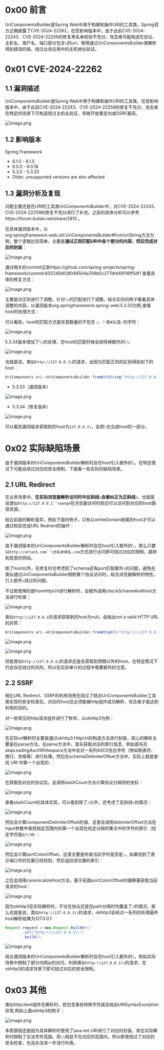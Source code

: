 0x00 前言
=======

 UriComponentsBuilder是Spring Web中用于构建和操作URI的工具类。Spring官方近期披露了CVE-2024-22262，在受影响版本中，由于此前CVE-2024-22243、CVE-2024-22259的修复黑名单校验不充分，攻击者可能构造在协议、主机名、用户名、端口部分包含`\`的url，使得通过UriComponentsBuilder类解析得到错误的值，绕过业务应用中的主机地址验证。

0x01 CVE-2024-22262
===================

1.1 漏洞描述
--------

 UriComponentsBuilder是Spring Web中用于构建和操作URI的工具类。在受影响版本中，由于此前CVE-2024-22243、CVE-2024-22259的修复不充分，攻击者在特定的场景下可构造绕过主机名验证，导致开放重定向或SSRF漏洞。

![image.png](https://shs3.b.qianxin.com/attack_forum/2024/04/attach-134c743bf58fa5399729a23998eee0c8993860db.png)

1.2 影响版本
--------

 Spring Framework

- 6.1.0 - 6.1.5
- 6.0.0 - 6.0.18
- 5.3.0 - 5.3.33
- Older, unsupported versions are also affected

1.3 漏洞分析及复现
-----------

 问题主要还是在URI的工具类UriComponentsBuilder中，对CVE-2024-22243、CVE-2024-22259的修复不充分进行了补充。之前的具体分析可以参考https://forum.butian.net/share/2810 。

 在具体漏洞版本中，以org.springframework.web.util.UriComponentsBuilder#fromUriString方法为例，整个逻辑比较简单，主要是**通过正则匹配URI中各个部分的内容，然后完成对应的封装**：

![image.png](https://shs3.b.qianxin.com/attack_forum/2024/04/attach-2bfa348187678e1a3fc0034f95c49cfb98646120.png)

 通过相关的commit记录https://github.com/spring-projects/spring-framework/commit/402246df28048504a709b5c277dfd49116ff5df1 查看具体的修复方式：

![image.png](https://shs3.b.qianxin.com/attack_forum/2024/04/attach-e0a86f4683616f5b7cb7b38cd04d06c44d9afe3c.png)

 主要是对正则进行了调整。针对`\\`的匹配进行了调整。结合实际的例子看看具体调整的内容。以漏洞版本org.springframework:spring-web:5.3.33为例,查看host的处理方式：

 可以看到，host的匹配方式是任意数量的不包含 `/`、`?` 和`#`以及`:`的字符：

![image.png](https://shs3.b.qianxin.com/attack_forum/2024/04/attach-09383d98a5105fc4f21bc67849cf382b7db724ec.png)

 5.3.34版本增加了`\\`的处理，在host的匹配时候会排除掉额外的`\\`:

![image.png](https://shs3.b.qianxin.com/attack_forum/2024/04/attach-69fcfb6861bca6850d7949f75d92455b25b81930.png)

 也就是说，类似`http://127.0.0.1\`的请求，会因为匹配正则的区别得到如下的host：

```Java
UriComponents uri =UriComponentsBuilder.fromUriString("http://127,0.0.1\\").build();
```

- 5.3.33（漏洞版本）

![image.png](https://shs3.b.qianxin.com/attack_forum/2024/04/attach-c66350e1f22ef4ca522f9b7bbf1a14190ec0b272.png)

- 5.3.34（修复版本）

![image.png](https://shs3.b.qianxin.com/attack_forum/2024/04/attach-128bd0eec925eec3d15693d8af7f4eeec5f9a1ae.png)

 可以看到漏洞版本获取到的host为`127.0.0.1\`，会把`\`也当成host的一部分。

0x02 实际缺陷场景
===========

 由于漏洞版本的UriComponentsBuilder解析时会在host引入额外的`\`，在特定情况下可能会绕过对应的安全限制，下面看一些实际的缺陷场景。

2.1 URL Redirect
----------------

 在业务场景中，**在实际浏览器解析访问时中反斜线`\`会被纠正为正斜线`/`**。也就是说类似`http://127.0.0.1``\mange`在浏览器访问时依旧可以访问到对应的host路径资源。

 结合前面的解析差异，例如下面的例子，只有以whiteDomain结尾的host才可以通过校验完成URL Redirect的操作：

![image.png](https://shs3.b.qianxin.com/attack_forum/2024/04/attach-6d55680b1bd1212b55d62da6e9ce98301c437f71.png)

 由于漏洞版本的UriComponentsBuilder解析时会在host引入额外的`\`，那么只要以`http://attack.com``\白名单域名.com`方式进行访问即可绕过对应的限制，跳转到恶意的网站。

 除了host以外，在修复时也考虑到了schema还有port匹配额外`\`的问题，避免在类似通过UriComponentsBuilder限制某个协议访问时，结合浏览器解析的特性，引入额外`\`绕过的问题。

 不过若使用的是fromHttpUrl进行解析时，会额外调用checkSchemeAndHost方法进行检查：

![image.png](https://shs3.b.qianxin.com/attack_forum/2024/04/attach-0853e2fcc4cd0ebe6e8222891c757a759bb12412.png)

 类似`http:\\127.0.0.1`的请求获取到的host为null，会抛出not a valid HTTP URL的异常：

```Java
UriComponents uri =UriComponentsBuilder.fromHttpUrl("http:\\\\127.0.0.1").build();
```

![image.png](https://shs3.b.qianxin.com/attack_forum/2024/04/attach-0e3266d40368b298cd5e5e18373816026ef736a7.png)

![image.png](https://shs3.b.qianxin.com/attack_forum/2024/04/attach-053b1a2a474970bd42e72a27906d8019ec0830df.png)

 但是类似`http://127.0.0.1\`的请求还是会获取到预期以外的host，在特定情况下仍会存在绕过的风险，所以在实际审计的过程中需要额外的注意。

2.2 SSRF
--------

 相比URL Redirect，SSRF的利用场景在绕过了结合UriComponentsBuilder工具类实现的安全检查后，对应的host还必须能被http组件成功解析，攻击者才能达到利用的目的。

 对一些常见的http请求组件进行了枚举，以okhttp3为例：

![image.png](https://shs3.b.qianxin.com/attack_forum/2024/04/attach-4ab46d094eed55e4ef724663c4173d82102602aa.png)

 在实际url解析时主要是通过okhttp3.HttpUrl的构造方法进行封装，核心的解析主要是在parse方法，在parse方法中，首先获取对应的索引信息，例如首先在skipLeadingAsciiWhitespace方法中会对一系列ASCII空白字符（例如制表符、换行、空格等）进行处理，然后在schemeDelimiterOffset方法中，实际上就是查找 URI 中第一个出现的`:`：

![image.png](https://shs3.b.qianxin.com/attack_forum/2024/04/attach-bcf375c376ed14ea0983aa8c6092827c97815f94.png)

 在获取到对应的协议后，会调用slashCount方法计算协议分隔符的坐标：

![image.png](https://shs3.b.qianxin.com/attack_forum/2024/04/attach-8119951a1cf946c62cf2342e35675b248c062295.png)

 查看slashCount的具体实现，可以看到除了`/`以外，还考虑了反斜线`\`的情况：

![image.png](https://shs3.b.qianxin.com/attack_forum/2024/04/attach-23d58d7ecfcda3a5c0b0d6621343f11ce216b750.png)

 然后会计算componentDelimiterOffset的值，这里会调用delimiterOffset方法在input参数中查找指定范围内的第一个出现在给定分隔符集合中的字符的索引（给定字符是`@/\?#`）:

![image.png](https://shs3.b.qianxin.com/attack_forum/2024/04/attach-c5dd0df41d85aeccee2c49ec0ef3dee25e0885ae.png)

 然后会计算portColonOffset，这里主要是检查当前字符是否是`:`。如果找到了表示端口号的位置已经找到，然后返回该位置的索引：

![image.png](https://shs3.b.qianxin.com/attack_forum/2024/04/attach-3552a4598c643818dafbab3a03ddd5e2b1911174.png)

 之后会调用canonicalizeHost方法，基于前面portColonOffset的偏移量获取当前请求的host：

![image.png](https://shs3.b.qianxin.com/attack_forum/2024/04/attach-a513b02f9645551a37f932a2e786db9fa553b147.png)

 因为okhttp3在实际解析时，不论在协议还是在path分隔时均覆盖了`/`的情况，那么也就是说，类似`http:\\127.0.0.1\\`的请求，okhttp3会经过一系列的处理最终host解析结果为127.0.0.1:

```Java
Request request = new Request.Builder()
        .url("http:\\\\127.0.0.1\\")
        .build();
```

![image.png](https://shs3.b.qianxin.com/attack_forum/2024/04/attach-8e6e4bd99ba5b134d7b9b06dd8b47ade17518ba5.png)

 结合漏洞版本的UriComponentsBuilder解析时会在host引入额外的`\`，例如实际场景中限制了部分内网ip的访问，利用类似`http:\\127.0.0.1\\`的请求，在okhttp3的请求背景下即可绕过对应的安全限制。

0x03 其他
=======

 类似httpclient组件在解析时，若包含某些特殊字符就会抛出URISyntaxException异常,例如上面okhttp3的例子：

![image.png](https://shs3.b.qianxin.com/attack_forum/2024/04/attach-b9057c274bebdd3c17979204722fc42f67b33649.png)

 本质原因还是因为具体解析时使用了java.net.URI进行了对应的封装。其在实际解析时限制了合法字符范围。而`\\`明显不在对应的范围内，所以即使绕过了对应的安全检查，也没办法进一步进行利用。